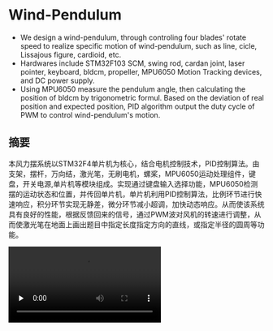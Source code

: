 # Wind-Pendulum

- We design a wind-pendulum, through controling four blades' rotate speed to realize specific motion of wind-pendulum, such as line, cicle, Lissajous figure, cardioid, etc.
- Hardwares include STM32F103 SCM, swing rod, cardan joint, laser pointer, keyboard, bldcm, propeller, MPU6050 Motion Tracking devices, and DC power supply.
- Using MPU6050 measure the pendulum angle, then calculating the position of bldcm by trigonometric formul. Based on the deviation of real position and expected position, PID algorithm output the duty cycle of PWM to control wind-pendulum's motion.

## 摘要
   本风力摆系统以STM32F4单片机为核心，结合电机控制技术，PID控制算法。由支架，摆杆，万向结，激光笔，无刷电机，螺桨，MPU6050运动处理组件，键盘，开关电源,单片机等模块组成。实现通过键盘输入选择功能，MPU6050检测摆的运动状态和位置，并传回单片机，单片机利用PID控制算法，比例环节进行快速响应，积分环节实现无静差，微分环节减小超调，加快动态响应。从而使该系统具有良好的性能，根据反馈回来的信号，通过PWM波对风机的转速进行调整，从而使激光笔在地面上画出题目中指定长度指定方向的直线，或指定半径的圆周等功能。
   

<video id="video" controls="" preload="none">
<source id="mp4" src="https://github.com/PrideLee/Wind-Pendulum/blob/master/demo.mp4" type="video/mp4">
</video>

